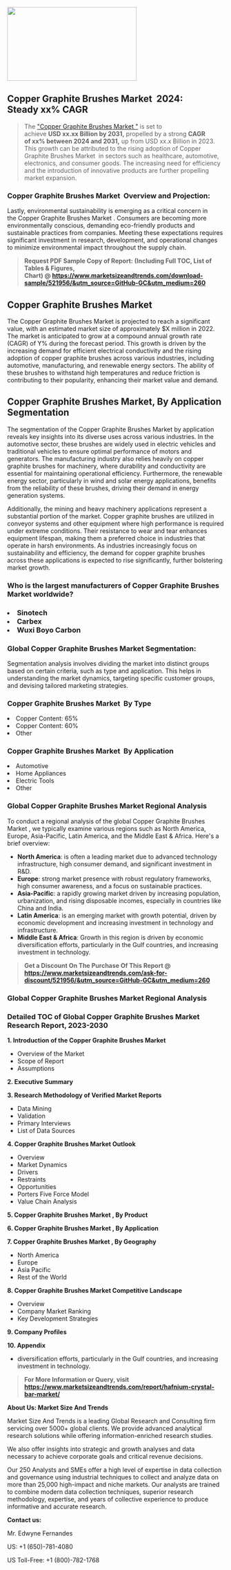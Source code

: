 <p><img class="alignnone size-medium wp-image-20088" src="https://ffe5etoiles.com/wp-content/uploads/2024/12/MST1-300x171.png" alt="" width="300" height="171" /></p><h2 id="ember46" class="ember-view reader-text-block__heading-2">Copper Graphite Brushes Market &nbsp;2024: Steady&nbsp;xx% CAGR</h2><blockquote id="ember47" class="ember-view reader-text-block__blockquote">The&nbsp;<a class="app-aware-link " href="https://www.marketsizeandtrends.com/download-sample/521956/&utm_source=GitHub-GC&utm_medium=260" target="_blank" data-test-app-aware-link="">"Copper Graphite Brushes Market "</a>&nbsp;is set to achieve&nbsp;<strong>USD&nbsp;xx.xx&nbsp;Billion by 2031,</strong>&nbsp;propelled by a strong&nbsp;<strong>CAGR of&nbsp;xx% between 2024 and 2031,</strong>&nbsp;up from USD xx.x Billion in 2023. This growth can be attributed to the rising adoption of&nbsp;Copper Graphite Brushes Market &nbsp;in sectors such as healthcare, automotive, electronics, and consumer goods. The increasing need for efficiency and the introduction of innovative products are further propelling market expansion.</blockquote><h3 id="ember48" class="ember-view reader-text-block__heading-3">Copper Graphite Brushes Market &nbsp;Overview and Projection:</h3><p id="ember49" class="ember-view reader-text-block__paragraph">Lastly, environmental sustainability is emerging as a critical concern in the&nbsp;Copper Graphite Brushes Market . Consumers are becoming more environmentally conscious, demanding eco-friendly products and sustainable practices from companies. Meeting these expectations requires significant investment in research, development, and operational changes to minimize environmental impact throughout the supply chain.</p><blockquote id="ember50" class="ember-view reader-text-block__blockquote"><strong>Request PDF Sample Copy of Report: (Including Full TOC, List of Tables &amp; Figures, Chart)&nbsp;@&nbsp;<strong><a href="https://www.marketsizeandtrends.com/download-sample/521956/&utm_source=GitHub-GC&utm_medium=260" target="_blank">https://www.marketsizeandtrends.com/download-sample/521956/&utm_source=GitHub-GC&utm_medium=260</a></strong></strong></blockquote><h3 class=""> <h2>Copper Graphite Brushes Market</h2><p>The Copper Graphite Brushes Market is projected to reach a significant value, with an estimated market size of approximately $X million in 2022. The market is anticipated to grow at a compound annual growth rate (CAGR) of Y% during the forecast period. This growth is driven by the increasing demand for efficient electrical conductivity and the rising adoption of copper graphite brushes across various industries, including automotive, manufacturing, and renewable energy sectors. The ability of these brushes to withstand high temperatures and reduce friction is contributing to their popularity, enhancing their market value and demand.</p><h2>Copper Graphite Brushes Market, By Application Segmentation</h2><p>The segmentation of the Copper Graphite Brushes Market by application reveals key insights into its diverse uses across various industries. In the automotive sector, these brushes are widely used in electric vehicles and traditional vehicles to ensure optimal performance of motors and generators. The manufacturing industry also relies heavily on copper graphite brushes for machinery, where durability and conductivity are essential for maintaining operational efficiency. Furthermore, the renewable energy sector, particularly in wind and solar energy applications, benefits from the reliability of these brushes, driving their demand in energy generation systems.</p><p>Additionally, the mining and heavy machinery applications represent a substantial portion of the market. Copper graphite brushes are utilized in conveyor systems and other equipment where high performance is required under extreme conditions. Their resistance to wear and tear enhances equipment lifespan, making them a preferred choice in industries that operate in harsh environments. As industries increasingly focus on sustainability and efficiency, the demand for copper graphite brushes across these applications is expected to rise significantly, further bolstering market growth.</p></h3><h3 id="" class="">Who is the largest manufacturers of&nbsp;Copper Graphite Brushes Market worldwide?</h3><h3 class=""></Li><Li>Sinotech</Li><Li> Carbex</Li><Li> Wuxi Boyo Carbon</h3><h3 id="ember53" class="ember-view reader-text-block__heading-3">Global&nbsp;Copper Graphite Brushes Market Segmentation:</h3><p id="ember54" class="ember-view reader-text-block__paragraph">Segmentation analysis involves dividing the market into distinct groups based on certain criteria, such as type and application. This helps in understanding the market dynamics, targeting specific customer groups, and devising tailored marketing strategies.</p><h3 id="" class="">Copper Graphite Brushes Market &nbsp;By Type</h3><p></Li><Li>Copper Content: 65%</Li><Li> Copper Content: 60%</Li><Li> Other</p><h3 id="" class="">Copper Graphite Brushes Market &nbsp;By Application</h3><p class=""></Li><Li>Automotive</Li><Li> Home Appliances</Li><Li> Electric Tools</Li><Li> Other</p><h3 id="ember62" class="ember-view reader-text-block__heading-3">Global Copper Graphite Brushes Market Regional Analysis</h3><p id="ember63" class="ember-view reader-text-block__paragraph">To conduct a regional analysis of the global Copper Graphite Brushes Market , we typically examine various regions such as North America, Europe, Asia-Pacific, Latin America, and the Middle East &amp; Africa. Here's a brief overview:</p><ul><li><strong>North America</strong>: is often a leading market due to advanced technology infrastructure, high consumer demand, and significant investment in R&amp;D.</li><li><strong>Europe</strong>: strong market presence with robust regulatory frameworks, high consumer awareness, and a focus on sustainable practices.</li><li><strong>Asia-Pacific</strong>: a rapidly growing market driven by increasing population, urbanization, and rising disposable incomes, especially in countries like China and India.</li><li><strong>Latin America</strong>: is an emerging market with growth potential, driven by economic development and increasing investment in technology and infrastructure.</li><li><strong>Middle East &amp; Africa</strong>: Growth in this region is driven by economic diversification efforts, particularly in the Gulf countries, and increasing investment in technology.</li></ul><blockquote id="ember61" class="ember-view reader-text-block__blockquote"><strong>Get a Discount On The Purchase Of This Report @ <strong><a href="https://html-cleaner.com/" target="">https://www.marketsizeandtrends.com/ask-for-discount/521956/&utm_source=GitHub-GC&utm_medium=260</a></strong></strong></blockquote><h3 id="ember62" class="ember-view reader-text-block__heading-3">Global Copper Graphite Brushes Market Regional Analysis</h3><h3 id="" class="">Detailed TOC of Global Copper Graphite Brushes Market Research Report, 2023-2030</h3><p id="" class=""><strong>1. Introduction of the Copper Graphite Brushes Market </strong></p><ul><li>Overview of the Market</li><li>Scope of Report</li><li>Assumptions</li></ul><p id="" class=""><strong>2. Executive Summary</strong></p><p id="" class=""><strong>3. Research Methodology of Verified Market Reports</strong></p><ul><li>Data Mining</li><li>Validation</li><li>Primary Interviews</li><li>List of Data Sources</li></ul><p id="" class=""><strong>4. Copper Graphite Brushes Market Outlook</strong></p><ul><li>Overview</li><li>Market Dynamics</li><li>Drivers</li><li>Restraints</li><li>Opportunities</li><li>Porters Five Force Model</li><li>Value Chain Analysis</li></ul><p id="" class=""><strong>5. Copper Graphite Brushes Market , By Product</strong></p><p id="" class=""><strong>6. Copper Graphite Brushes Market , By Application</strong></p><p id="" class=""><strong>7. Copper Graphite Brushes Market , By Geography</strong></p><ul><li>North America</li><li>Europe</li><li>Asia Pacific</li><li>Rest of the World</li></ul><p id="" class=""><strong>8. Copper Graphite Brushes Market Competitive Landscape</strong></p><ul><li>Overview</li><li>Company Market Ranking</li><li>Key Development Strategies</li></ul><p id="" class=""><strong>9. Company Profiles</strong></p><p id="" class=""><strong>10. Appendix</strong></p><ul><li>diversification efforts, particularly in the Gulf countries, and increasing investment in technology.</li></ul><blockquote id="ember65" class="ember-view reader-text-block__blockquote"><strong>For More Information or Query, visit <strong><strong><a href="https://html-cleaner.com/" target="">https://www.marketsizeandtrends.com/report/hafnium-crystal-bar-market/</a></strong></strong></strong></blockquote><p id="" class=""><strong>About Us: Market Size And Trends</strong></p><p id="" class="">Market Size And Trends is a leading Global Research and Consulting firm servicing over 5000+ global clients. We provide advanced analytical research solutions while offering information-enriched research studies.</p><p id="" class="">We also offer insights into strategic and growth analyses and data necessary to achieve corporate goals and critical revenue decisions.</p><p id="" class="">Our 250 Analysts and SMEs offer a high level of expertise in data collection and governance using industrial techniques to collect and analyze data on more than 25,000 high-impact and niche markets. Our analysts are trained to combine modern data collection techniques, superior research methodology, expertise, and years of collective experience to produce informative and accurate research.</p><p id="" class=""><strong>Contact us:</strong></p><p id="" class="">Mr. Edwyne Fernandes</p><p id="" class="">US: +1 (650)-781-4080</p><p id="" class="">US Toll-Free: +1 (800)-782-1768</p>
